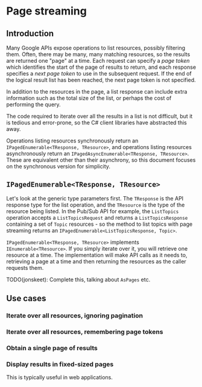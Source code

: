 # Page streaming

## Introduction

Many Google APIs expose operations to list resources, possibly
filtering them. Often, there may be many, many matching resources,
so the results are returned one "page" at a time. Each request can
specify a *page token* which identifies the start of the page of
results to return, and each response specifies a *next page token*
to use in the subsequent request. If the end of the logical result
list has been reached, the next page token is not specified.

In addition to the resources in the page, a list response can
include extra information such as the total size of the list,
or perhaps the cost of performing the query.

The code required to iterate over all the results in a list is not
difficult, but it is tedious and error-prone, so the C# client
libraries have abstracted this away.

Operations listing resources synchronously return an
`IPagedEnumerable<TResponse, TResource>`, and operations listing
resources asynchronously return an `IPagedAsyncEnumerable<TResponse,
TResource>`. These are equivalent other than their asynchrony, so
this document focuses on the synchronous version for simplicity.

## `IPagedEnumerable<TResponse, TResource>`

Let's look at the generic type parameters first. The `TResponse` is
the API response type for the list operation, and the `TResource` is
the type of the resource being listed. In the Pub/Sub API for
example, the `ListTopics` operation accepts a `ListTopicsRequest`
and returns a `ListTopicsResponse` containing a set of `Topic`
resources - so the method to list topics with page streaming returns
an `IPagedEnumerable<ListTopicsResponse, Topic>`.

`IPagedEnumerable<TResponse, TResource>` implements
`IEnumerable<TResource>`.  If you simply iterate over it, you will
retrieve one resource at a time. The implementation will make API
calls as it needs to, retrieving a page at a time and then returning
the resources as the caller requests them.

TODO(jonskeet): Complete this, talking about `AsPages` etc.

## Use cases

### Iterate over all resources, ignoring pagination

### Iterate over all resources, remembering page tokens

### Obtain a single page of results

### Display results in fixed-sized pages

This is typically useful in web applications.
